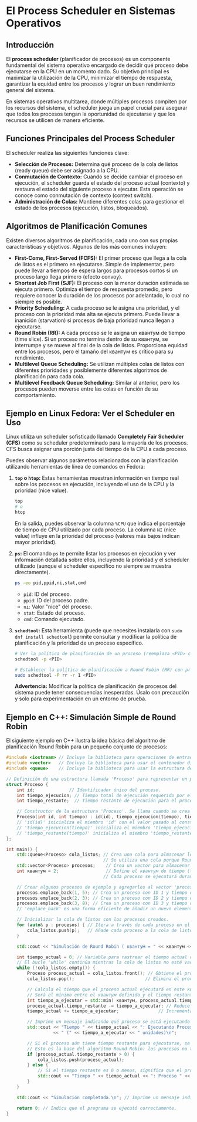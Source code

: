 # El Process Scheduler en Sistemas Operativos

## Introducción

El **process scheduler** (planificador de procesos) es un componente fundamental del sistema operativo encargado de decidir qué proceso debe ejecutarse en la CPU en un momento dado. Su objetivo principal es maximizar la utilización de la CPU, minimizar el tiempo de respuesta, garantizar la equidad entre los procesos y lograr un buen rendimiento general del sistema.

En sistemas operativos multitarea, donde múltiples procesos compiten por los recursos del sistema, el scheduler juega un papel crucial para asegurar que todos los procesos tengan la oportunidad de ejecutarse y que los recursos se utilicen de manera eficiente.

## Funciones Principales del Process Scheduler

El scheduler realiza las siguientes funciones clave:

* **Selección de Procesos:** Determina qué proceso de la cola de listos (ready queue) debe ser asignado a la CPU.
* **Conmutación de Contexto:** Cuando se decide cambiar el proceso en ejecución, el scheduler guarda el estado del proceso actual (contexto) y restaura el estado del siguiente proceso a ejecutar. Esta operación se conoce como conmutación de contexto (context switch).
* **Administración de Colas:** Mantiene diferentes colas para gestionar el estado de los procesos (ejecución, listos, bloqueados).

## Algoritmos de Planificación Comunes

Existen diversos algoritmos de planificación, cada uno con sus propias características y objetivos. Algunos de los más comunes incluyen:

* **First-Come, First-Served (FCFS):** El primer proceso que llega a la cola de listos es el primero en ejecutarse. Simple de implementar, pero puede llevar a tiempos de espera largos para procesos cortos si un proceso largo llega primero (efecto convoy).
* **Shortest Job First (SJF):** El proceso con la menor duración estimada se ejecuta primero. Optimiza el tiempo de respuesta promedio, pero requiere conocer la duración de los procesos por adelantado, lo cual no siempre es posible.
* **Priority Scheduling:** A cada proceso se le asigna una prioridad, y el proceso con la prioridad más alta se ejecuta primero. Puede llevar a inanición (starvation) si procesos de baja prioridad nunca llegan a ejecutarse.
* **Round Robin (RR):** A cada proceso se le asigna un квантум de tiempo (time slice). Si un proceso no termina dentro de su квантум, se interrumpe y se mueve al final de la cola de listos. Proporciona equidad entre los procesos, pero el tamaño del квантум es crítico para su rendimiento.
* **Multilevel Queue Scheduling:** Se utilizan múltiples colas de listos con diferentes prioridades y posiblemente diferentes algoritmos de planificación para cada cola.
* **Multilevel Feedback Queue Scheduling:** Similar al anterior, pero los procesos pueden moverse entre las colas en función de su comportamiento.

## Ejemplo en Linux Fedora: Ver el Scheduler en Uso

Linux utiliza un scheduler sofisticado llamado **Completely Fair Scheduler (CFS)** como su scheduler predeterminado para la mayoría de los procesos. CFS busca asignar una porción justa del tiempo de la CPU a cada proceso.

Puedes observar algunos parámetros relacionados con la planificación utilizando herramientas de línea de comandos en Fedora:

1.  **`top` o `htop`:** Estas herramientas muestran información en tiempo real sobre los procesos en ejecución, incluyendo el uso de la CPU y la prioridad (nice value).

    ```bash
    top
    # o
    htop
    ```

    En la salida, puedes observar la columna `%CPU` que indica el porcentaje de tiempo de CPU utilizado por cada proceso. La columna `NI` (nice value) influye en la prioridad del proceso (valores más bajos indican mayor prioridad).

2.  **`ps`:** El comando `ps` te permite listar los procesos en ejecución y ver información detallada sobre ellos, incluyendo la prioridad y el scheduler utilizado (aunque el scheduler específico no siempre se muestra directamente).

    ```bash
    ps -eo pid,ppid,ni,stat,cmd
    ```

    * `pid`: ID del proceso.
    * `ppid`: ID del proceso padre.
    * `ni`: Valor "nice" del proceso.
    * `stat`: Estado del proceso.
    * `cmd`: Comando ejecutado.

3.  **`schedtool`:** Esta herramienta (puede que necesites instalarla con `sudo dnf install schedtool`) permite consultar y modificar la política de planificación y la prioridad de un proceso específico.

    ```bash
    # Ver la política de planificación de un proceso (reemplaza <PID> con el ID del proceso)
    schedtool -p <PID>

    # Establecer la política de planificación a Round Robin (RR) con prioridad 1 para un proceso
    sudo schedtool -P rr -r 1 <PID>
    ```

    **Advertencia:** Modificar la política de planificación de procesos del sistema puede tener consecuencias inesperadas. Úsalo con precaución y solo para experimentación en un entorno de prueba.

## Ejemplo en C++: Simulación Simple de Round Robin

El siguiente ejemplo en C++ ilustra la idea básica del algoritmo de planificación Round Robin para un pequeño conjunto de procesos:

```cpp
#include <iostream> // Incluye la biblioteca para operaciones de entrada/salida estándar (como imprimir en la consola).
#include <vector>   // Incluye la biblioteca para usar el contenedor dinámico de arreglos 'vector'.
#include <queue>    // Incluye la biblioteca para usar la estructura de datos 'queue' (cola).

// Definición de una estructura llamada 'Proceso' para representar un proceso en el sistema.
struct Proceso {
    int id;             // Identificador único del proceso.
    int tiempo_ejecucion; // Tiempo total de ejecución requerido por el proceso.
    int tiempo_restante;  // Tiempo restante de ejecución para el proceso.

    // Constructor de la estructura 'Proceso'. Se llama cuando se crea un objeto 'Proceso'.
    Proceso(int id, int tiempo) : id(id), tiempo_ejecucion(tiempo), tiempo_restante(tiempo) {}
    // 'id(id)' inicializa el miembro 'id' con el valor pasado al constructor.
    // 'tiempo_ejecucion(tiempo)' inicializa el miembro 'tiempo_ejecucion' con el valor pasado.
    // 'tiempo_restante(tiempo)' inicializa el miembro 'tiempo_restante' con el valor pasado (al inicio es igual al tiempo total).
};

int main() {
    std::queue<Proceso> cola_listos; // Crea una cola para almacenar los procesos que están listos para ejecutarse.
                                     // Se utiliza una cola porque Round Robin procesa los procesos en orden de llegada (FIFO).
    std::vector<Proceso> procesos;    // Crea un vector para almacenar los procesos que se simularán.
    int квантум = 2;                  // Define el квантум de tiempo (time slice) para el algoritmo Round Robin.
                                     // Cada proceso se ejecutará durante este квантум antes de ser potencialmente interrumpido.

    // Crear algunos procesos de ejemplo y agregarlos al vector 'procesos'.
    procesos.emplace_back(1, 5); // Crea un proceso con ID 1 y tiempo de ejecución total de 5 unidades.
    procesos.emplace_back(2, 3); // Crea un proceso con ID 2 y tiempo de ejecución total de 3 unidades.
    procesos.emplace_back(3, 8); // Crea un proceso con ID 3 y tiempo de ejecución total de 8 unidades.
    // 'emplace_back' es una forma eficiente de añadir un nuevo elemento al final de un vector.

    // Inicializar la cola de listos con los procesos creados.
    for (auto& p : procesos) { // Itera a través de cada proceso en el vector 'procesos'.
        cola_listos.push(p);   // Añade cada proceso a la cola de listos.
    }

    std::cout << "Simulación de Round Robin ( квантум = " << квантум << "):\n"; // Imprime un mensaje indicando el inicio de la simulación y el квантум utilizado.

    int tiempo_actual = 0; // Variable para rastrear el tiempo actual de la simulación.
    // El bucle 'while' continúa mientras la cola de listos no esté vacía, es decir, mientras haya procesos pendientes de ejecución.
    while (!cola_listos.empty()) {
        Proceso proceso_actual = cola_listos.front(); // Obtiene el proceso que está al frente de la cola (el siguiente en ser ejecutado).
        cola_listos.pop();                           // Elimina el proceso del frente de la cola, ya que ahora se va a ejecutar.

        // Calcula el tiempo que el proceso actual ejecutará en este квантум.
        // Será el mínimo entre el квантум definido y el tiempo restante de ejecución del proceso.
        int tiempo_a_ejecutar = std::min( квантум, proceso_actual.tiempo_restante);
        proceso_actual.tiempo_restante -= tiempo_a_ejecutar; // Reduce el tiempo restante del proceso por la cantidad de tiempo que se ejecutó.
        tiempo_actual += tiempo_a_ejecutar;               // Incrementa el tiempo actual de la simulación.

        // Imprime un mensaje indicando qué proceso se está ejecutando y durante cuánto tiempo.
        std::cout << "Tiempo " << tiempo_actual << ": Ejecutando Proceso " << proceso_actual.id
                  << " (" << tiempo_a_ejecutar << " unidades)\n";

        // Si el proceso aún tiene tiempo restante para ejecutarse, se vuelve a añadir al final de la cola de listos.
        // Esto es la base del algoritmo Round Robin: los procesos no terminados vuelven a esperar su turno.
        if (proceso_actual.tiempo_restante > 0) {
            cola_listos.push(proceso_actual);
        } else {
            // Si el tiempo restante es 0 o menos, significa que el proceso ha terminado su ejecución.
            std::cout << "Tiempo " << tiempo_actual << ": Proceso " << proceso_actual.id << " terminado.\n";
        }
    }

    std::cout << "Simulación completada.\n"; // Imprime un mensaje indicando que la simulación ha finalizado.

    return 0; // Indica que el programa se ejecutó correctamente.
}
```
